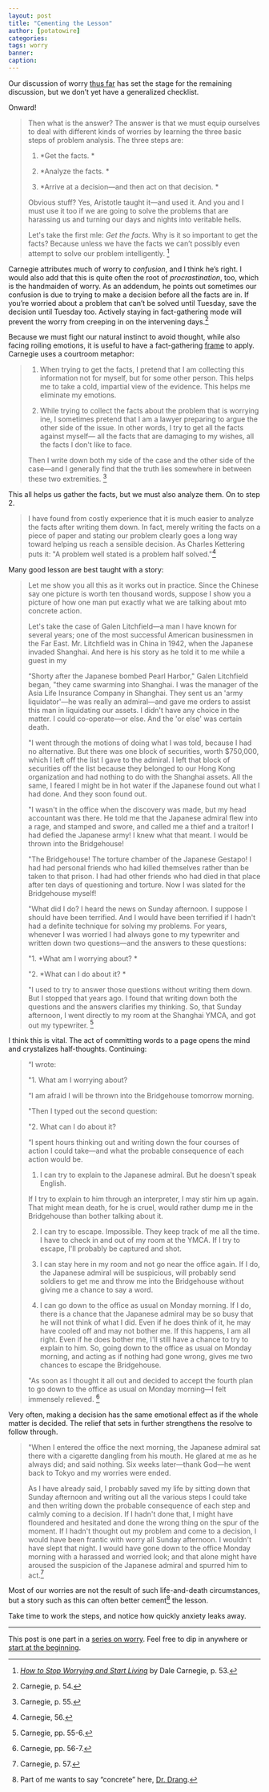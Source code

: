 ```yaml
---
layout: post
title: "Cementing the Lesson"
author: [potatowire]
categories: 
tags: worry
banner: 
caption:
---
```


Our discussion of worry [thus far][1] has set the stage for the remaining discussion, but we don’t yet have a generalized checklist.

Onward!

> Then what is the answer? The answer is that we must equip ourselves to deal with different kinds of worries by learning the three basic steps of problem analysis. The three steps are: 
> 
> 1. *Get the facts. *
> 
> 2. *Analyze the facts. *
> 
>  3. *Arrive at a decision—and then act on that decision. *
> 
> Obvious stuff? Yes, Aristotle taught it—and used it. And you and I must use it too if we are going to solve the problems that are harassing us and turning our days and nights into veritable hells. 
> 
> Let's take the first mle: *Get the facts.* Why is it so important to get the facts? Because unless we have the facts we can’t possibly even attempt to solve our problem intelligently. [^1]

Carnegie attributes much of worry to *confusion*, and I think he’s right. I would also add that this is quite often the root of *procrastination*, too, which is the handmaiden of worry. As an addendum, he points out sometimes our confusion is due to trying to make a decision before all the facts are in. If you’re worried about a problem that can’t be solved until Tuesday, save the decision until Tuesday too. Actively staying in fact-gathering mode will prevent the worry from creeping in on the intervening days.[^2]

Because we must fight our natural instinct to avoid thought, while also facing roiling emotions, it is useful to have a fact-gathering [frame][3] to apply. Carnegie uses a courtroom metaphor:

> 1. When trying to get the facts, I pretend that I am collecting this information not for myself, but for some other person. This helps me to take a cold, impartial view of the evidence. This helps me eliminate my emotions. 
> 
> 2. While trying to collect the facts about the problem that is worrying ine, I sometimes pretend that I am a lawyer preparing to argue the other side of the issue. In other words, I try to get all the facts against myself— all the facts that are damaging to my wishes, all the facts I don't like to face. 
> 
> Then I write down both my side of the case and the other side of the case—and I generally find that the truth lies somewhere in between these two extremities. [^3]

This all helps us gather the facts, but we must also analyze them. On to step 2.

> I have found from costly experience that it is much easier to analyze the facts after writing them down. In fact, merely writing the facts on a piece of paper and stating our problem clearly goes a long way toward helping us reach a sensible decision. As Charles Kettering puts it: "A problem well stated is a problem half solved."[^4]

Many good lesson are best taught with a story:

> Let me show you all this as it works out in practice. Since the Chinese say one picture is worth ten thousand words, suppose I show you a picture of how one man put exactly what we are talking about mto concrete action.
>  
> Let's take the case of Galen Litchfield—a man I have known for several years; one of the most successful American businessmen in the Far East. Mr. Litchfield was in China in 1942, when the Japanese invaded Shanghai. And here is his story as he told it to me while a guest in my 
> 
> “Shorty after the Japanese bombed Pearl Harbor," Galen Litchfield began, "they came swarming into Shanghai. I was the manager of the Asia Life Insurance Company in Shanghai. They sent us an 'army liquidator'—he was really an admiral—and gave me orders to assist this man in liquidating our assets. I didn't have any choice in the matter. I could co-operate—or else. And the 'or else' was certain death. 
> 
> "I went through the motions of doing what I was told, because I had no alternative. But there was one block of securities, worth $750,000, which I left off the list I gave to the admiral. I left that block of securities off the list because they belonged to our Hong Kong organization and had nothing to do with the Shanghai assets. All the same, I feared I might be in hot water if the Japanese found out what I had done. And they soon found out. 
> 
> "I wasn't in the office when the discovery was made, but my head accountant was there. He told me that the Japanese admiral flew into a rage, and stamped and swore, and called me a thief and a traitor! I had defied the Japanese army! I knew what that meant. I would be thrown into the Bridgehouse! 
> 
> "The Bridgehouse! The torture chamber of the Japanese Gestapo! I had had personal friends who had killed themselves rather than be taken to that prison. I had had other friends who had died in that place after ten days of questioning and torture. Now I was slated for the Bridgehouse myself! 
> 
> "What did I do? I heard the news on Sunday afternoon. I suppose I should have been terrified. And I would have been terrified if I hadn't had a definite technique for solving my problems. For years, whenever I was worried I had always gone to my typewriter and written down two questions—and the answers to these questions: 
> 
> "1. *What am I worrying about? *
> 
> "2. *What can I do about it? *
> 
> "I used to try to answer those questions without writing them down. But I stopped that years ago. I found that writing down both the questions and the answers clarifies my thinking. So, that Sunday afternoon, I went directly to my room at the Shanghai YMCA, and got out my typewriter. [^5]

I think this is vital. The act of committing words to a page opens the mind and crystalizes half-thoughts. Continuing:

> “I wrote: 
> 
> "1. What am I worrying about? 
> 
> “I am afraid I will be thrown into the Bridgehouse tomorrow morning. 
> 
> "Then I typed out the second question: 
> 
> "2. What can I do about it?
> 
> “l spent hours thinking out and writing down the four courses of action I could take—and what the probable consequence of each action would be. 
> 
> 1. I can try to explain to the Japanese admiral. But he doesn't speak English. 
> 
> If I try to explain to him through an interpreter, I may stir him up again. That might mean death, for he is cruel, would rather dump me in the Bridgehouse than bother talking about it. 
> 
> 2. I can try to escape. Impossible. They keep track of me all the time. I have to check in and out of my room at the YMCA. If I try to escape, I'll probably be captured and shot. 
> 
> 3. I can stay here in my room and not go near the office again. If I do, the Japanese admiral will be suspicious, will probably send soldiers to get me and throw me into the Bridgehouse without giving me a chance to say a word. 
> 
> 4. I can go down to the office as usual on Monday morning. If I do, there is a chance that the Japanese admiral may be so busy that he will not think of what I did. Even if he does think of it, he may have cooled off and may not bother me. If this happens, I am all right. Even if he does bother me, I'll still have a chance to try to explain to him. So, going down to the office as usual on Monday morning, and acting as if nothing had gone wrong, gives me two chances to escape the Bridgehouse. 
> 
> "As soon as I thought it all out and decided to accept the fourth plan to go down to the office as usual on Monday morning—I felt immensely relieved. [^6]

Very often, making a decision has the same emotional effect as if the whole matter is decided. The relief that sets in further strengthens the resolve to follow through.

> "When I entered the office the next morning, the Japanese admiral sat there with a cigarette dangling from his mouth. He glared at me as he always did; and said nothing. Six weeks later—thank God—he went back to Tokyo and my worries were ended. 
> 
> As I have already said, I probably saved my life by sitting down that Sunday afternoon and writing out all the various steps I could take and then writing down the probable consequence of each step and calmly coming to a decision. If I hadn't done that, I might have floundered and hesitated and done the wrong thing on the spur of the moment. If I hadn't thought out my problem and come to a decision, I would have been frantic with worry all Sunday afternoon. I wouldn't have slept that night. I would have gone down to the office Monday morning with a harassed and worried look; and that alone might have aroused the suspicion of the Japanese admiral and spurred him to act.[^7]

Most of our worries are not the result of such life-and-death circumstances, but a story such as this can often better cement[^8] the lesson. 

Take time to work the steps, and notice how quickly anxiety leaks away.

---- 

This post is one part in a [series on worry][5]. Feel free to dip in anywhere or [start at the beginning][6].

[^1]:	[*How to Stop Worrying and Start Living*][2] by Dale Carnegie, p. 53.

[^2]:	Carnegie, p. 54.

[^3]:	Carnegie, p. 55.

[^4]:	Carnegie, 56.

[^5]:	Carnegie, pp. 55-6.

[^6]:	Carnegie, pp. 56-7.

[^7]:	Carnegie, p. 57.

[^8]:	Part of me wants to say “concrete” here, [Dr. Drang][4].

[1]:	https://with.thegra.in/archive?search=worry
[2]:	https://www.amazon.com/dp/0671733354/?tag=potatowire-20
[3]:	https://with.thegra.in/changing-frames
[4]:	http://leancrew.com/all-this/2010/07/is-there-concrete-all-around-or-is-it-in-my-head/
[5]:	https://with.thegra.in/archive?search=worry
[6]:	https://with.thegra.in/wasteful-worry